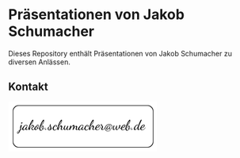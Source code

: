 # Präsentationen von Jakob Schumacher
Dieses Repository enthält Präsentationen von Jakob Schumacher zu diversen Anlässen.

## Kontakt
![Kontaktadresse](/assets/em.png)
